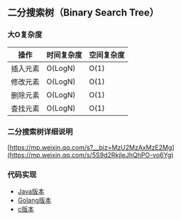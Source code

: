 ## 二分搜索树（Binary Search Tree）

### 大O复杂度

| 操作     | 时间复杂度 | 空间复杂度 |
| -------- | ---------- | ---------- |
| 插入元素 | O(LogN)    | O(1)       |
| 修改元素 | O(LogN)    | O(1)       |
| 删除元素 | O(LogN)    | O(1)       |
| 查找元素 | O(LogN)    | O(1)       |



### 二分搜索树详细说明

[https://mp.weixin.qq.com/s?__biz=MzU2MzAxMzE2Mg](https://mp.weixin.qq.com/s/5S9d2RkjIeJhQhPO-vo6Yg)

### 代码实现

- [Java版本](../java/BinarySearchTree)
- [Golang版本](../golang/datastructure/binarysearchtree.go)
- [c版本](../c/bitree.c)
